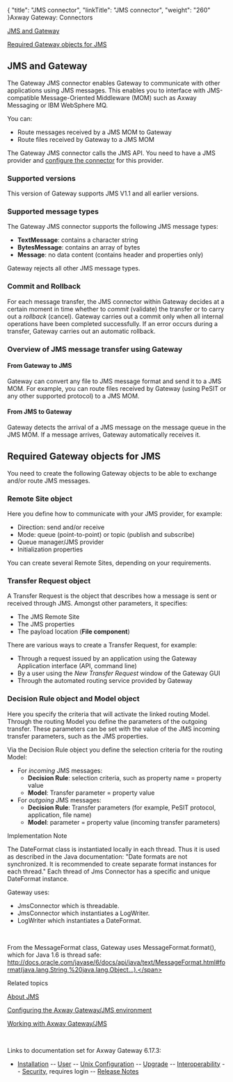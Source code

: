{
    "title": "JMS connector",
    "linkTitle": "JMS connector",
    "weight": "260"
}<span class="mc-variable axway_variables.Component_Long_Name variable">Axway Gateway</span>: Connectors

[JMS and Gateway](#JMS_and_Gateway)

[Required Gateway objects for JMS](#Required_objects)

<span id="JMS_and_Gateway"></span>

## JMS and Gateway

The Gateway JMS connector enables Gateway to communicate with other applications using JMS messages. This enables you to interface with JMS-compatible Message-Oriented Middleware (MOM) such as Axway Messaging or IBM WebSphere MQ.

You can:

-   Route messages received by a JMS MOM to Gateway
-   Route files received by Gateway to a JMS MOM

The Gateway JMS connector calls the JMS API. You need to have a JMS provider and [configure the connector](../jms_configuring) for this provider.

### Supported versions

This version of Gateway supports JMS V1.1 and all earlier versions.

### Supported message types

The Gateway JMS connector supports the following JMS message types:

-   <span style="font-weight: bold;">TextMessage</span>: contains a character string
-   <span style="font-weight: bold;">BytesMessage</span>: contains an array of bytes
-   <span style="font-weight: bold;">Message</span>: no data content (contains header and properties only)

Gateway rejects all other JMS message types.

### Commit and Rollback

For each message transfer, the JMS connector within Gateway decides at a certain moment in time whether to <span style="font-style: italic;">commit</span> (validate) the transfer or to carry out a <span style="font-style: italic;">rollback</span> (cancel). Gateway carries out a commit only when all internal operations have been completed successfully. If an error occurs during a transfer, Gateway carries out an automatic rollback.

### Overview of JMS message transfer using Gateway

#### From Gateway to JMS

Gateway can convert any file to JMS message format and send it to a JMS MOM. For example, you can route files received by Gateway (using PeSIT or any other supported protocol) to a JMS MOM.

#### From JMS to Gateway

Gateway detects the arrival of a JMS message on the message queue in the JMS MOM. If a message arrives, Gateway automatically receives it.

<span id="Required_objects"></span>

## Required Gateway objects for JMS

You need to create the following Gateway objects to be able to exchange and/or route JMS messages.

### Remote Site object

Here you define how to communicate with your JMS provider, for example:

-   Direction: send and/or receive
-   Mode: queue (point-to-point) or topic (publish and subscribe)
-   Queue manager/JMS provider
-   Initialization properties

You can create several Remote Sites, depending on your requirements.

### Transfer Request object

A Transfer Request is the object that describes how a message is sent or received through JMS. Amongst other parameters, it specifies:

-   The JMS Remote Site
-   The JMS properties
-   The payload location (<span style="font-weight: bold;">File component</span>)

There are various ways to create a Transfer Request, for example:

-   Through a request issued by an application using the Gateway Application interface (API, command line)
-   By a user using the <span style="font-style: italic;">New Transfer Request</span> window of the Gateway GUI
-   Through the automated routing service provided by Gateway

### Decision Rule object and Model object

Here you specify the criteria that will activate the linked routing Model. Through the routing Model you define the parameters of the outgoing transfer. These parameters can be set with the value of the JMS incoming transfer parameters, such as the JMS properties.

Via the Decision Rule object you define the selection criteria for the routing Model:

-   For <span style="font-style: italic;">incoming</span> JMS messages:
    -   <span style="font-weight: bold;">Decision Rule</span>: selection criteria, such as property name = property value
    -   <span style="font-weight: bold;">Model</span>: Transfer parameter = property value
-   For <span style="font-style: italic;">outgoing</span> JMS messages:
    -   <span style="font-weight: bold;">Decision Rule</span>: Transfer parameters (for example, PeSIT protocol, application, file name)
    -   <span style="font-weight: bold;">Model</span>: parameter = property value (incoming transfer parameters)

Implementation Note

The <span class="code">DateFormat</span> class is instantiated locally in each thread. Thus it is used as described in the Java documentation: "Date formats are not synchronized. It is recommended to create separate format instances for each thread." Each thread of Jms Connector has a specific and unique <span class="code">DateFormat</span> instance.

Gateway uses:

-   <span class="code">JmsConnector</span> which is threadable.
-   <span class="code">JmsConnector</span> which instantiates a LogWriter.
-   <span class="code">LogWriter</span> which instantiates a DateFormat.

 

From the <span class="code">MessageFormat</span> class, Gateway uses <span class="code">MessageFormat.format()</span>, which for Java 1.6 is thread safe: <span class="code">http://docs.oracle.com/javase/6/docs/api/java/text/MessageFormat.html#format(java.lang.String,%20java.lang.Object...).</span>

Related topics

[About JMS](../)

[Configuring the <span class="mc-variable axway_variables.Component_Long_Name variable">Axway Gateway</span>/JMS environment](../jms_configuring)

[Working with <span class="mc-variable axway_variables.Component_Long_Name variable">Axway Gateway</span>/JMS](../jms_working_with)

 

Links to documentation set for Axway Gateway <span class="mc-variable axway_variables.Release_Number variable">6.17.3</span>:

-   [Installation](/bundle/Gateway_6173_InstallationGuide_allOS_en_HTML5/page/Content/start_page.htm) -- [User](/bundle/Gateway_6173_UsersGuide_allOS_en_HTML5/page/Content/start_page.htm) -- [Unix Configuration](/bundle/Gateway_6173_ConfigurationGuide_UNIX_en_HTML5/page/Content/start_page.htm) -- [Upgrade](/bundle/Gateway_6173_UpgradeGuide_allOS_en_HTML5/page/Content/start_page.htm) -- [Interoperability](/bundle/Gateway_6173_InteroperabilityGuide_allOS_en_HTML5/page/Content/start_page.htm) -- [Security](/bundle/Gateway_6173_SecurityGuide_allOS_en_HTML5/page/Content/start_page.htm), requires login -- [Release Notes](/bundle/Gateway_6173_ReleaseNotes_allOS_en_HTML5/page/Content/Gateway_ReleaseNotes_allOS_en.htm)

